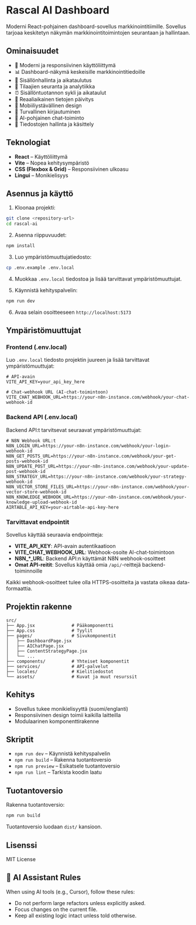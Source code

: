 # Rascal AI Dashboard

Moderni React-pohjainen dashboard-sovellus markkinointitiimille. Sovellus tarjoaa keskitetyn näkymän markkinointitoimintojen seurantaan ja hallintaan.

## Ominaisuudet

- 🎨 Moderni ja responsiivinen käyttöliittymä
- 📊 Dashboard-näkymä keskeisille markkinointitiedoille
- 📝 Sisällönhallinta ja aikataulutus
- 👥 Tilaajien seuranta ja analytiikka
- ⏰ Sisällöntuotannon sykli ja aikataulut
- 🔄 Reaaliaikainen tietojen päivitys
- 📱 Mobiiliystävällinen design
- 🔐 Turvallinen kirjautuminen
- 🤖 AI-pohjainen chat-toiminto
- 📁 Tiedostojen hallinta ja käsittely

## Teknologiat

- **React** – Käyttöliittymä
- **Vite** – Nopea kehitysympäristö
- **CSS (Flexbox & Grid)** – Responsiivinen ulkoasu
- **Lingui** – Monikielisyys

## Asennus ja käyttö

1. Kloonaa projekti:
```bash
git clone <repository-url>
cd rascal-ai
```

2. Asenna riippuvuudet:
```bash
npm install
```

3. Luo ympäristömuuttujatiedosto:
```bash
cp .env.example .env.local
```

4. Muokkaa `.env.local` tiedostoa ja lisää tarvittavat ympäristömuuttujat.

5. Käynnistä kehityspalvelin:
```bash
npm run dev
```

6. Avaa selain osoitteeseen `http://localhost:5173`

## Ympäristömuuttujat

### Frontend (.env.local)

Luo `.env.local` tiedosto projektin juureen ja lisää tarvittavat ympäristömuuttujat:

```env
# API-avain
VITE_API_KEY=your_api_key_here

# Chat-webhook URL (AI-chat-toimintoon)
VITE_CHAT_WEBHOOK_URL=https://your-n8n-instance.com/webhook/your-chat-webhook-id
```

### Backend API (.env.local)

Backend API:t tarvitsevat seuraavat ympäristömuuttujat:

```env
# N8N Webhook URL:t
N8N_LOGIN_URL=https://your-n8n-instance.com/webhook/your-login-webhook-id
N8N_GET_POSTS_URL=https://your-n8n-instance.com/webhook/your-get-posts-webhook-id
N8N_UPDATE_POST_URL=https://your-n8n-instance.com/webhook/your-update-post-webhook-id
N8N_STRATEGY_URL=https://your-n8n-instance.com/webhook/your-strategy-webhook-id
N8N_VECTOR_STORE_FILES_URL=https://your-n8n-instance.com/webhook/your-vector-store-webhook-id
N8N_KNOWLEDGE_WEBHOOK_URL=https://your-n8n-instance.com/webhook/your-knowledge-upload-webhook-id
AIRTABLE_API_KEY=your-airtable-api-key-here
```

### Tarvittavat endpointit

Sovellus käyttää seuraavia endpointteja:

- **VITE_API_KEY**: API-avain autentikaatioon
- **VITE_CHAT_WEBHOOK_URL**: Webhook-osoite AI-chat-toimintoon
- **N8N_*_URL**: Backend API:n käyttämät N8N webhook-osoitteet
- **Omat API-reitit**: Sovellus käyttää omia `/api/`-reittejä backend-toiminnoille

Kaikki webhook-osoitteet tulee olla HTTPS-osoitteita ja vastata oikeaa data-formaattia.

## Projektin rakenne

```
src/
├── App.jsx              # Pääkomponentti
├── App.css              # Tyylit
├── pages/               # Sivukomponentit
│   ├── DashboardPage.jsx
│   ├── AIChatPage.jsx
│   ├── ContentStrategyPage.jsx
│   └── ...
├── components/          # Yhteiset komponentit
├── services/            # API-palvelut
├── locales/             # Kielitiedostot
└── assets/              # Kuvat ja muut resurssit
```

## Kehitys

- Sovellus tukee monikielisyyttä (suomi/englanti)
- Responsiivinen design toimii kaikilla laitteilla
- Modulaarinen komponenttirakenne

## Skriptit

- `npm run dev` – Käynnistä kehityspalvelin
- `npm run build` – Rakenna tuotantoversio
- `npm run preview` – Esikatsele tuotantoversio
- `npm run lint` – Tarkista koodin laatu

## Tuotantoversio

Rakenna tuotantoversio:

```bash
npm run build
```

Tuotantoversio luodaan `dist/` kansioon.

## Lisenssi

MIT License


## 🤖 AI Assistant Rules

When using AI tools (e.g., Cursor), follow these rules:

- Do not perform large refactors unless explicitly asked.
- Focus changes on the current file.
- Keep all existing logic intact unless told otherwise.